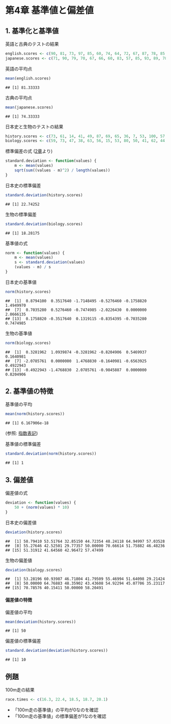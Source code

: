 # 第4章 基準値と偏差値

## 1. 基準化と基準値

英語と古典のテストの結果

``` r
english.scores <- c(90, 81, 73, 97, 85, 60, 74, 64, 72, 67, 87, 78, 85, 96, 77, 100, 92, 86)
japanese.scores <- c(71, 90, 79, 70, 67, 66, 60, 83, 57, 85, 93, 89, 78, 74, 65, 78, 53, 80)
```

英語の平均点

``` r
mean(english.scores)
```

    ## [1] 81.33333

古典の平均点

``` r
mean(japanese.scores)
```

    ## [1] 74.33333

日本史と生物のテストの結果

``` r
history.scores <- c(73, 61, 14, 41, 49, 87, 69, 65, 36, 7, 53, 100, 57, 45, 56, 34, 37, 70)
biology.scores <- c(59, 73, 47, 38, 63, 56, 15, 53, 80, 50, 41, 62, 44, 26, 91, 35, 53, 68)
```

標準偏差の式 ([2章](./ch02.md)より)

``` r
standard.deviation <- function(values) {
    m <- mean(values)
    sqrt(sum((values - m)^2) / length(values))
}
```

日本史の標準偏差

``` r
standard.deviation(history.scores)
```

    ## [1] 22.74252

生物の標準偏差

``` r
standard.deviation(biology.scores)
```

    ## [1] 18.28175

基準値の式

``` r
norm <- function(values) {
    m <- mean(values)
    s <- standard.deviation(values)
    (values - m) / s
}
```

日本史の基準値

``` r
norm(history.scores)
```

    ##  [1]  0.8794100  0.3517640 -1.7148495 -0.5276460 -0.1758820  1.4949970
    ##  [7]  0.7035280  0.5276460 -0.7474985 -2.0226430  0.0000000  2.0666135
    ## [13]  0.1758820 -0.3517640  0.1319115 -0.8354395 -0.7035280  0.7474985

生物の基準値

``` r
norm(biology.scores)
```

    ##  [1]  0.3281962  1.0939874 -0.3281962 -0.8204906  0.5469937  0.1640981
    ##  [7] -2.0785761  0.0000000  1.4768830 -0.1640981 -0.6563925  0.4922943
    ## [13] -0.4922943 -1.4768830  2.0785761 -0.9845887  0.0000000  0.8204906

## 2. 基準値の特徴

基準値の平均

``` r
mean(norm(history.scores))
```

    ## [1] 6.167906e-18

(参照: [指数表記](https://ja.wikipedia.org/wiki/%E6%8C%87%E6%95%B0%E8%A1%A8%E8%A8%98))

基準値の標準偏差

``` r
standard.deviation(norm(history.scores))
```

    ## [1] 1

## 3. 偏差値

偏差値の式

``` r
deviation <- function(values) {
    50 + (norm(values) * 10)
}
```

日本史の偏差値

``` r
deviation(history.scores)
```

    ##  [1] 58.79410 53.51764 32.85150 44.72354 48.24118 64.94997 57.03528
    ##  [8] 55.27646 42.52501 29.77357 50.00000 70.66614 51.75882 46.48236
    ## [15] 51.31912 41.64560 42.96472 57.47499

生物の偏差値

``` r
deviation(biology.scores)
```

    ##  [1] 53.28196 60.93987 46.71804 41.79509 55.46994 51.64098 29.21424
    ##  [8] 50.00000 64.76883 48.35902 43.43608 54.92294 45.07706 35.23117
    ## [15] 70.78576 40.15411 50.00000 58.20491

#### 偏差値の特徴

偏差値の平均

``` r
mean(deviation(history.scores))
```

    ## [1] 50

偏差値の標準偏差

``` r
standard.deviation(deviation(history.scores))
```

    ## [1] 10

## 例題

100m走の結果

``` r
race.times <- c(16.3, 22.4, 18.5, 18.7, 20.1)
```

-   「100m走の基準値」の平均が0なのを確認
-   「100m走の基準値」の標準偏差が1なのを確認
